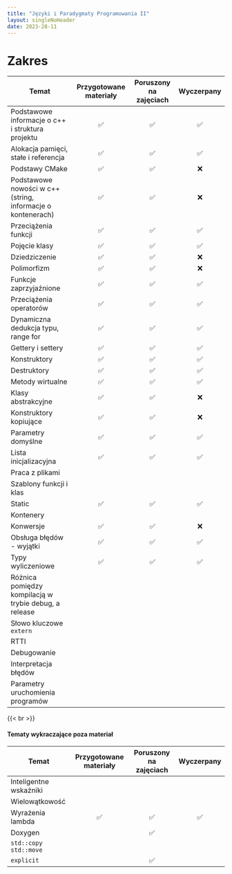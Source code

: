 ```yaml
---
title: "Języki i Paradygmaty Programowania II"
layout: singleNoHeader
date: 2023-28-11
---
```


# Zakres

| Temat                                                       | Przygotowane materiały | Poruszony na zajęciach | Wyczerpany |
| ----------------------------------------------------------- | :--------------------: | :--------------------: | :--------: |
| Podstawowe informacje o c++ i struktura projektu            |           ✅           |           ✅           |     ✅     |
| Alokacja pamięci, stałe i referencja                        |           ✅           |           ✅           |     ✅     |
| Podstawy CMake                                              |           ✅           |           ✅           |     ❌     |
| Podstawowe nowości w c++ (string, informacje o kontenerach) |           ✅           |           ✅           |     ❌     |
| Przeciążenia funkcji                                        |           ✅           |           ✅           |     ✅     |
| Pojęcie klasy                                               |           ✅           |           ✅           |     ✅     |
| Dziedziczenie                                               |           ✅           |           ✅           |     ❌     |
| Polimorfizm                                                 |           ✅           |           ✅           |     ❌     |
| Funkcje zaprzyjaźnione                                      |           ✅           |           ✅           |     ✅     |
| Przeciążenia operatorów                                     |           ✅           |           ✅           |     ✅     |
| Dynamiczna dedukcja typu, range for                         |           ✅           |           ✅           |     ✅     |
| Gettery i settery                                           |           ✅           |           ✅           |     ✅     |
| Konstruktory                                                |           ✅           |           ✅           |     ✅     |
| Destruktory                                                 |           ✅           |           ✅           |     ✅     |
| Metody wirtualne                                            |           ✅           |           ✅           |     ✅     |
| Klasy abstrakcyjne                                          |           ✅           |           ✅           |     ❌     |
| Konstruktory kopiujące                                      |           ✅           |           ✅           |     ❌     |
| Parametry domyślne                                          |           ✅           |           ✅           |     ✅     |
| Lista inicjalizacyjna                                       |           ✅           |           ✅           |     ✅     |
| Praca z plikami                                             |                     |                      |          |
| Szablony funkcji i klas                                     |                      |                      |          |
| Static                                                      |           ✅           |           ✅           |     ✅     |
| Kontenery                                                   |                        |                        |            |
| Konwersje                                                   |           ✅           |           ✅           |     ❌     |
| Obsługa błędów - wyjątki                                    |           ✅           |           ✅           |     ✅     |
| Typy wyliczeniowe                                           |           ✅           |           ✅           |     ✅     |
| Różnica pomiędzy kompilacją w trybie debug, a release       |                        |                        |            |
| Słowo kluczowe `extern`                                     |                        |                        |            |
| RTTI                                                        |                        |                        |            |
| Debugowanie                                                 |                        |                        |            |
| Interpretacja błędów                                        |                        |                        |            |
| Parametry uruchomienia programów                            |                      |                        |            |


{{< br >}}

#### Tematy wykraczające poza materiał

| Temat                   | Przygotowane materiały | Poruszony na zajęciach | Wyczerpany |
| ----------------------- | :--------------------: | :--------------------: | :--------: |
| Inteligentne wskaźniki  |                        |                        |            |
| Wielowątkowość          |                        |                        |            |
| Wyrażenia lambda        |           ✅           |           ✅           |     ✅     |
| Doxygen                 |                      |             ✅          |            |
| `std::copy` `std::move` |                        |                        |            |
| `explicit`              |                        |          ✅              |            |
